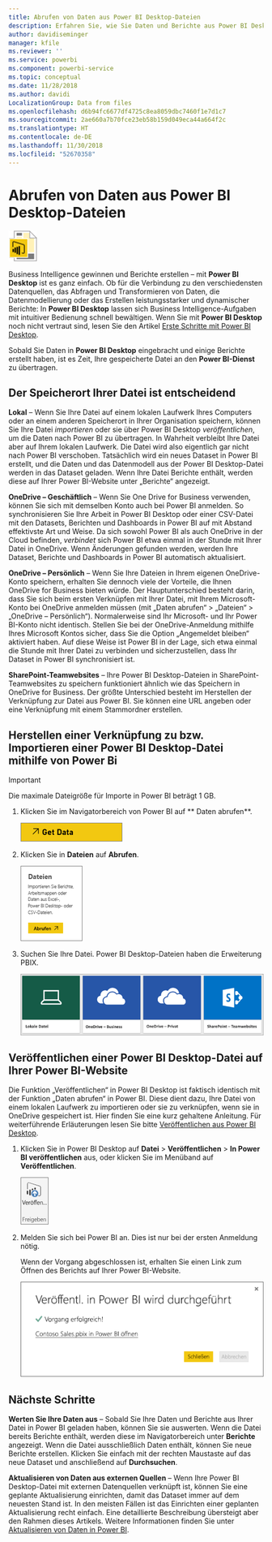 ```yaml
---
title: Abrufen von Daten aus Power BI Desktop-Dateien
description: Erfahren Sie, wie Sie Daten und Berichte aus Power BI Desktop in Power BI abrufen.
author: davidiseminger
manager: kfile
ms.reviewer: ''
ms.service: powerbi
ms.component: powerbi-service
ms.topic: conceptual
ms.date: 11/28/2018
ms.author: davidi
LocalizationGroup: Data from files
ms.openlocfilehash: d6b94fc6677df4725c8ea8059dbc7460f1e7d1c7
ms.sourcegitcommit: 2ae660a7b70fce23eb58b159d049eca44a664f2c
ms.translationtype: HT
ms.contentlocale: de-DE
ms.lasthandoff: 11/30/2018
ms.locfileid: "52670358"
---
```

# <a name="get-data-from-power-bi-desktop-files"></a>Abrufen von Daten aus Power BI Desktop-Dateien
![](media/service-desktop-files/pbid_file_icon.png)

Business Intelligence gewinnen und Berichte erstellen – mit **Power BI Desktop** ist es ganz einfach. Ob für die Verbindung zu den verschiedensten Datenquellen, das Abfragen und Transformieren von Daten, die Datenmodellierung oder das Erstellen leistungsstarker und dynamischer Berichte: In **Power BI Desktop** lassen sich Business Intelligence-Aufgaben mit intuitiver Bedienung schnell bewältigen. Wenn Sie mit **Power BI Desktop** noch nicht vertraut sind, lesen Sie den Artikel [Erste Schritte mit Power BI Desktop](desktop-getting-started.md).

Sobald Sie Daten in **Power BI Desktop** eingebracht und einige Berichte erstellt haben, ist es Zeit, Ihre gespeicherte Datei an den **Power BI-Dienst** zu übertragen.

## <a name="where-your-file-is-saved-makes-a-difference"></a>Der Speicherort Ihrer Datei ist entscheidend
**Lokal** – Wenn Sie Ihre Datei auf einem lokalen Laufwerk Ihres Computers oder an einem anderen Speicherort in Ihrer Organisation speichern, können Sie Ihre Datei *importieren* oder sie über Power BI Desktop *veröffentlichen*, um die Daten nach Power BI zu übertragen. In Wahrheit verbleibt Ihre Datei aber auf Ihrem lokalen Laufwerk. Die Datei wird also eigentlich gar nicht nach Power BI verschoben. Tatsächlich wird ein neues Dataset in Power BI erstellt, und die Daten und das Datenmodell aus der Power BI Desktop-Datei werden in das Dataset geladen. Wenn Ihre Datei Berichte enthält, werden diese auf Ihrer Power BI-Website unter „Berichte“ angezeigt.

**OneDrive – Geschäftlich** – Wenn Sie One Drive for Business verwenden, können Sie sich mit demselben Konto auch bei Power BI anmelden. So synchronisieren Sie Ihre Arbeit in Power BI Desktop oder einer CSV-Datei mit den Datasets, Berichten und Dashboards in Power BI auf mit Abstand effektivste Art und Weise. Da sich sowohl Power BI als auch OneDrive in der Cloud befinden, *verbindet* sich Power BI etwa einmal in der Stunde mit Ihrer Datei in OneDrive. Wenn Änderungen gefunden werden, werden Ihre Dataset, Berichte und Dashboards in Power BI automatisch aktualisiert.

**OneDrive – Persönlich** – Wenn Sie Ihre Dateien in Ihrem eigenen OneDrive-Konto speichern, erhalten Sie dennoch viele der Vorteile, die Ihnen OneDrive for Business bieten würde. Der Hauptunterschied besteht darin, dass Sie sich beim ersten Verknüpfen mit Ihrer Datei, mit Ihrem Microsoft-Konto bei OneDrive anmelden müssen (mit „Daten abrufen“ > „Dateien“ > „OneDrive – Persönlich“). Normalerweise sind Ihr Microsoft- und Ihr Power BI-Konto nicht identisch. Stellen Sie bei der OneDrive-Anmeldung mithilfe Ihres Microsoft Kontos sicher, dass Sie die Option „Angemeldet bleiben“ aktiviert haben. Auf diese Weise ist Power BI in der Lage, sich etwa einmal die Stunde mit Ihrer Datei zu verbinden und sicherzustellen, dass Ihr Dataset in Power BI synchronisiert ist.

**SharePoint-Teamwebsites** – Ihre Power BI Desktop-Dateien in SharePoint-Teamwebsites zu speichern funktioniert ähnlich wie das Speichern in OneDrive for Business. Der größte Unterschied besteht im Herstellen der Verknüpfung zur Datei aus Power BI. Sie können eine URL angeben oder eine Verknüpfung mit einem Stammordner erstellen.

## <a name="import-or-connect-to-a-power-bi-desktop-file-from-power-bi"></a>Herstellen einer Verknüpfung zu bzw. Importieren einer Power BI Desktop-Datei mithilfe von Power Bi
>[!IMPORTANT]
>Die maximale Dateigröße für Importe in Power BI beträgt 1 GB.

1. Klicken Sie im Navigatorbereich von Power BI auf ** Daten abrufen**.
   
   ![](media/service-desktop-files/pbid_get_data_button.png)
2. Klicken Sie in **Dateien** auf **Abrufen**.
   
   ![](media/service-desktop-files/pbid_files_get.png)
3. Suchen Sie Ihre Datei. Power BI Desktop-Dateien haben die Erweiterung PBIX.
   
   ![](media/service-desktop-files/pbid_find_your_file.png)

## <a name="publish-a-file-from-power-bi-desktop-to-your-power-bi-site"></a>Veröffentlichen einer Power BI Desktop-Datei auf Ihrer Power BI-Website
Die Funktion „Veröffentlichen“ in Power BI Desktop ist faktisch identisch mit der Funktion „Daten abrufen“ in Power BI. Diese dient dazu, Ihre Datei von einem lokalen Laufwerk zu importieren oder sie zu verknüpfen, wenn sie in OneDrive gespeichert ist.  Hier finden Sie eine kurz gehaltene Anleitung. Für weiterführende Erläuterungen lesen Sie bitte [Veröffentlichen aus Power BI Desktop](desktop-upload-desktop-files.md).

1. Klicken Sie in Power BI Desktop auf **Datei** > **Veröffentlichen** > **In Power BI veröffentlichen** aus, oder klicken Sie im Menüband auf **Veröffentlichen**.
   
   ![](media/service-desktop-files/pbid_publish.png)
2. Melden Sie sich bei Power BI an. Dies ist nur bei der ersten Anmeldung nötig.
   
   Wenn der Vorgang abgeschlossen ist, erhalten Sie einen Link zum Öffnen des Berichts auf Ihrer Power BI-Website.
   
   ![](media/service-desktop-files/pbid_publishing.png)

## <a name="next-steps"></a>Nächste Schritte
**Werten Sie Ihre Daten aus** – Sobald Sie Ihre Daten und Berichte aus Ihrer Datei in Power BI geladen haben, können Sie sie auswerten. Wenn die Datei bereits Berichte enthält, werden diese im Navigatorbereich unter **Berichte** angezeigt. Wenn die Datei ausschließlich Daten enthält, können Sie neue Berichte erstellen. Klicken Sie einfach mit der rechten Maustaste auf das neue Dataset und anschließend auf **Durchsuchen**.

**Aktualisieren von Daten aus externen Quellen** – Wenn Ihre Power BI Desktop-Datei mit externen Datenquellen verknüpft ist, können Sie eine geplante Aktualisierung einrichten, damit das Dataset immer auf dem neuesten Stand ist. In den meisten Fällen ist das Einrichten einer geplanten Aktualisierung recht einfach. Eine detaillierte Beschreibung übersteigt aber den Rahmen dieses Artikels. Weitere Informationen finden Sie unter [Aktualisieren von Daten in Power BI](refresh-data.md).

